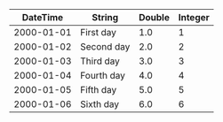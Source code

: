 |**DateTime**|**String**|**Double**|**Integer**|
|--|--|--|--|
|2000-01-01|First day|1.0|1|
|2000-01-02|Second day|2.0|2|
|2000-01-03|Third day|3.0|3|
|2000-01-04|Fourth day|4.0|4|
|2000-01-05|Fifth day|5.0|5|
|2000-01-06|Sixth day|6.0|6|
